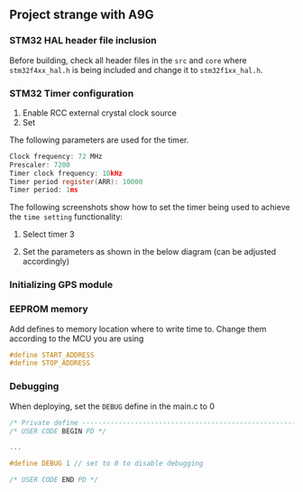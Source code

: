 ## Project strange with A9G

### STM32 HAL header file inclusion
Before building, check all header files in the ```src``` and ```core``` where ```stm32f4xx_hal.h``` is being included 
and change it to ```stm32f1xx_hal.h```.

### STM32 Timer configuration

1. Enable RCC external crystal clock source
2. Set

The following parameters are used for the timer.
```c
Clock frequency: 72 MHz
Prescaler: 7200
Timer clock frequency: 10kHz
Timer period register(ARR): 10000
Timer period: 1ms
```

The following screenshots show how to set the timer being used to achieve the ```time setting``` functionality:

1. Select timer 3

2. Set the parameters as shown in the below diagram (can be adjusted accordingly)

### Initializing GPS module 

### EEPROM memory
Add defines to memory location where to write time to. Change them according to the MCU you are using

```c
#define START_ADDRESS 
#define STOP_ADDRESS 
```

### Debugging
When deploying, set the ```DEBUG``` define in the main.c to 0



```c
/* Private define ------------------------------------------------------------*/
/* USER CODE BEGIN PD */

...

#define DEBUG 1 // set to 0 to disable debugging

/* USER CODE END PD */
```

